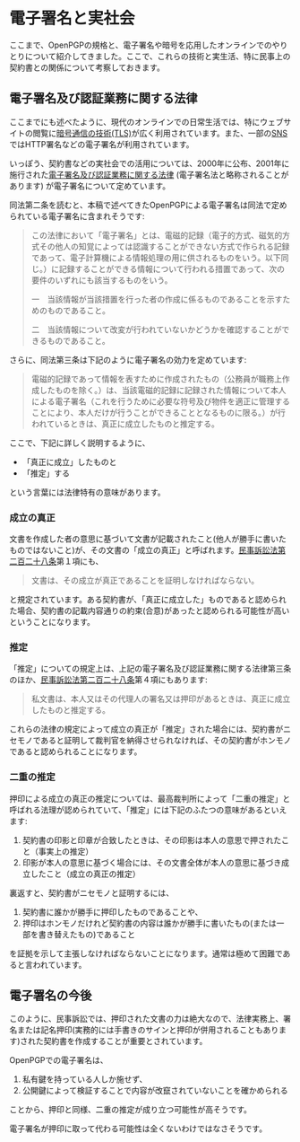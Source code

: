 # 電子署名と実社会
ここまで、OpenPGPの規格と、電子署名や暗号を応用したオンラインでのやりとりについて紹介してきました。ここで、これらの技術と実生活、特に民事上の契約書との関係について考察しておきます。

## 電子署名及び認証業務に関する法律

ここまでにも述べたように、現代のオンラインでの日常生活では、特にウェブサイトの閲覧に[暗号通信の技術(TLS)](../OpenPGP/wot.md)が広く利用されています。また、一部の[SNS](../sns/)ではHTTP署名などの電子署名が利用されています。

いっぽう、契約書などの実社会での活用については、2000年に公布、2001年に施行された[電子署名及び認証業務に関する法律](https://elaws.e-gov.go.jp/search/elawsSearch/elaws_search/lsg0500/detail?lawId=412AC0000000102) (電子署名法と略称されることがあります) が電子署名について定めています。

同法第二条を読むと、本稿で述べてきたOpenPGPによる電子署名は同法で定められている電子署名に含まれそうです:

> この法律において「電子署名」とは、電磁的記録（電子的方式、磁気的方式その他人の知覚によっては認識することができない方式で作られる記録であって、電子計算機による情報処理の用に供されるものをいう。以下同じ。）に記録することができる情報について行われる措置であって、次の要件のいずれにも該当するものをいう。
>
> 一　当該情報が当該措置を行った者の作成に係るものであることを示すためのものであること。
>
> 二　当該情報について改変が行われていないかどうかを確認することができるものであること。

さらに、同法第三条は下記のように電子署名の効力を定めています:

> 電磁的記録であって情報を表すために作成されたもの（公務員が職務上作成したものを除く。）は、当該電磁的記録に記録された情報について本人による電子署名（これを行うために必要な符号及び物件を適正に管理することにより、本人だけが行うことができることとなるものに限る。）が行われているときは、真正に成立したものと推定する。

ここで、下記に詳しく説明するように、

- 「真正に成立」したものと
- 「推定」する

という言葉には法律特有の意味があります。

### 成立の真正
文書を作成した者の意思に基づいて文書が記載されたこと(他人が勝手に書いたものではないこと)が、その文書の「成立の真正」と呼ばれます。[民事訴訟法第二百二十八条](https://elaws.e-gov.go.jp/search/elawsSearch/elaws_search/lsg0500/detail?lawId=408AC0000000109#1161)第１項にも、

> 文書は、その成立が真正であることを証明しなければならない。

と規定されています。ある契約書が、「真正に成立した」ものであると認められた場合、契約書の記載内容通りの約束(合意)があったと認められる可能性が高いということになります。

### 推定
「推定」についての規定上は、上記の電子署名及び認証業務に関する法律第三条のほか、[民事訴訟法第二百二十八条](https://elaws.e-gov.go.jp/search/elawsSearch/elaws_search/lsg0500/detail?lawId=408AC0000000109#1161)第４項にもあります:

> 私文書は、本人又はその代理人の署名又は押印があるときは、真正に成立したものと推定する。

これらの法律の規定によって成立の真正が「推定」された場合には、契約書がニセモノであると証明して裁判官を納得させられなければ、その契約書がホンモノであると認められることになります。

### 二重の推定
押印による成立の真正の推定については、最高裁判所によって「二重の推定」と呼ばれる法理が認められていて、「推定」には下記のふたつの意味があるといえます:

1. 契約書の印影と印章が合致したときは、その印影は本人の意思で押されたこと（事実上の推定）
2. 印影が本人の意思に基づく場合には、その文書全体が本人の意思に基づき成立したこと（成立の真正の推定）

裏返すと、契約書がニセモノと証明するには、

1. 契約書に誰かが勝手に押印したものであることや、
2. 押印はホンモノだけれど契約書の内容は誰かが勝手に書いたもの(または一部を書き替えたもの)であること

を証拠を示して主張しなければならないことになります。通常は極めて困難であると言われています。

## 電子署名の今後
このように、民事訴訟では、押印された文書の力は絶大なので、法律実務上、署名または記名押印(実務的には手書きのサインと押印が併用されることもあります)された契約書を作成することが重要とされています。

OpenPGPでの電子署名は、

1. 私有鍵を持っている人しか施せず、
2. 公開鍵によって検証することで内容が改竄されていないことを確かめられる

ことから、押印と同様、二重の推定が成り立つ可能性が高そうです。

電子署名が押印に取って代わる可能性は全くないわけではなさそうです。
